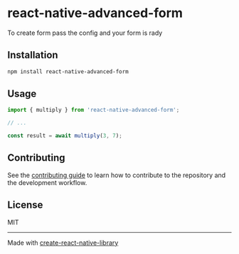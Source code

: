 # react-native-advanced-form

To create form pass the config and your form is rady

## Installation

```sh
npm install react-native-advanced-form
```

## Usage

```js
import { multiply } from 'react-native-advanced-form';

// ...

const result = await multiply(3, 7);
```

## Contributing

See the [contributing guide](CONTRIBUTING.md) to learn how to contribute to the repository and the development workflow.

## License

MIT

---

Made with [create-react-native-library](https://github.com/callstack/react-native-builder-bob)
